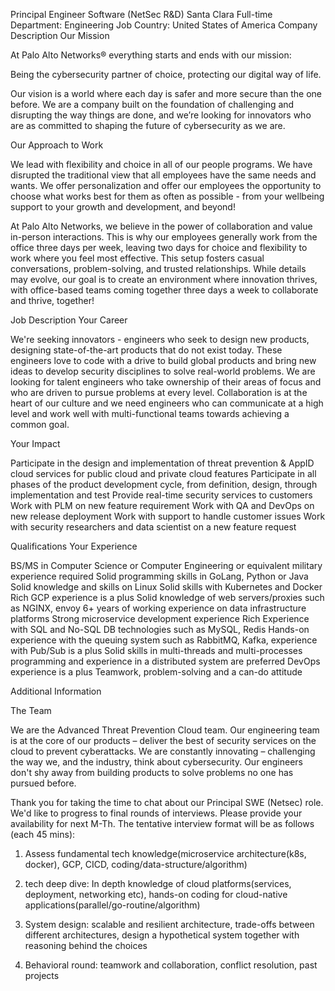Principal Engineer Software (NetSec R&D)
Santa Clara
Full-time
Department: Engineering
Job Country: United States of America
Company Description
Our Mission

At Palo Alto Networks® everything starts and ends with our mission:

Being the cybersecurity partner of choice, protecting our digital way of life.

Our vision is a world where each day is safer and more secure than the one before. We are a company built on the foundation of challenging and disrupting the way things are done, and we’re looking for innovators who are as committed to shaping the future of cybersecurity as we are.

Our Approach to Work

We lead with flexibility and choice in all of our people programs. We have disrupted the traditional view that all employees have the same needs and wants. We offer personalization and offer our employees the opportunity to choose what works best for them as often as possible - from your wellbeing support to your growth and development, and beyond!

At Palo Alto Networks, we believe in the power of collaboration and value in-person interactions. This is why our employees generally work from the office three days per week, leaving two days for choice and flexibility to work where you feel most effective. This setup fosters casual conversations, problem-solving, and trusted relationships. While details may evolve, our goal is to create an environment where innovation thrives, with office-based teams coming together three days a week to collaborate and thrive, together!

Job Description
Your Career

We're seeking innovators - engineers who seek to design new products, designing state-of-the-art products that do not exist today. These engineers love to code with a drive to build global products and bring new ideas to develop security disciplines to solve real-world problems. We are looking for talent engineers who take ownership of their areas of focus and who are driven to pursue problems at every level. Collaboration is at the heart of our culture and we need engineers who can communicate at a high level and work well with multi-functional teams towards achieving a common goal.

Your Impact

Participate in the design and implementation of threat prevention & AppID cloud services for public cloud and private cloud features
Participate in all phases of the product development cycle, from definition, design, through implementation and test
Provide real-time security services to customers
Work with PLM on new feature requirement
Work with QA and DevOps on new release deployment
Work with support to handle customer issues
Work with security researchers and data scientist on a new feature request

Qualifications
Your Experience

BS/MS in Computer Science or Computer Engineering or equivalent military experience required
Solid programming skills in GoLang, Python or Java
Solid knowledge and skills on Linux
Solid skills with Kubernetes and Docker
Rich GCP experience is a plus
Solid knowledge of web servers/proxies such as NGINX, envoy
6+ years of working experience on data infrastructure platforms
Strong microservice development experience
Rich Experience with SQL and No-SQL DB technologies such as MySQL, Redis
Hands-on experience with the queuing system such as RabbitMQ, Kafka, experience with Pub/Sub is a plus
Solid skills in multi-threads and multi-processes programming and experience in a distributed system are preferred
DevOps experience is a plus
Teamwork, problem-solving and a can-do attitude

Additional Information

The Team

We are the Advanced Threat Prevention Cloud team. Our engineering team is at the core of our products – deliver the best of security services on the cloud to prevent cyberattacks. We are constantly innovating – challenging the way we, and the industry, think about cybersecurity. Our engineers don't shy away from building products to solve problems no one has pursued before.

Thank you for taking the time to chat about our Principal SWE (Netsec) role.  We'd like to progress to final rounds of interviews.  Please provide your availability for next M-Th.  The tentative interview format will be as follows (each 45 mins):

1. Assess fundamental tech knowledge(microservice architecture(k8s, docker), GCP, CICD, coding/data-structure/algorithm)



2. tech deep dive: In depth knowledge of cloud platforms(services, deployment, networking etc), hands-on coding for cloud-native applications(parallel/go-routine/algorithm)



3.  System design: scalable and resilient architecture, trade-offs between different architectures, design a hypothetical system together with reasoning behind the choices

4.  Behavioral round: teamwork and collaboration, conflict resolution, past projects





